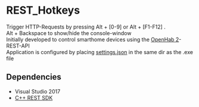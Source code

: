 # REST_Hotkeys
Trigger HTTP-Requests by pressing Alt + [0-9] or Alt + [F1-F12] . \
Alt + Backspace to show/hide the console-window \
Initially developed to control smarthome devices using the [OpenHab 2](https://github.com/openhab)-REST-API\
Application is configured by placing [settings.json](REST_Hotkeys/settings.json) in the same dir as the .exe file

## Dependencies
- Visual Studio 2017 
- [C++ REST SDK](https://github.com/Microsoft/cpprestsdk)
